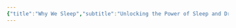 ```yaml
---
{"title":"Why We Sleep","subtitle":"Unlocking the Power of Sleep and Dreams","author":"Matthew Walker","authors":"Matthew Walker","category":"Dreams","publisher":"Bookscape","total_page":504,"cover_url":"http://books.google.com/books/content?id=mIh4swEACAAJ&printsec=frontcover&img=1&zoom=1&source=gbs_api","publish_date":"2018-01-04","description":"Sleep is one of the most important aspects of our life, health and longevity and yet it is increasingly neglected in twenty-first-century society, with devastating consequences- every major disease in the developed world - Alzheimer's, cancer, obesity, diabetes - has very strong links to deficient sleep. In this book, the first of its kind written by a scientific expert, Professor Matthew Walker explores twenty years of cutting-edge research to solve the mystery of why sleep matters. Looking at creatures from across the animal kingdom as well as major human studies, Why We Sleepdelves in to everything from what really happens in our brains and bodies when we dream to how caffeine and alcohol affect sleep and why our sleep patterns change across a lifetime, transforming our appreciation of the extraordinary phenomenon that safeguards our existence.","link":"https://books.google.com/books/about/Why_We_Sleep.html?hl=&id=mIh4swEACAAJ","preview_link":"http://books.google.co.th/books?id=mIh4swEACAAJ&dq=why+we+sleep&hl=&as_pt=BOOKS&cd=2&source=gbs_api","tag":"book","dg-publish":true,"banner":"http://books.google.com/books/content?id=mIh4swEACAAJ&printsec=frontcover&img=1&zoom=1&source=gbs_api","permalink":"/books/why-we-sleep-matthew-walker/","dgPassFrontmatter":true}
---
```


